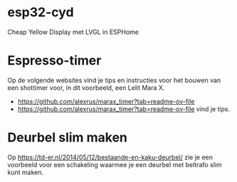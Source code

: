 # esp32-cyd
Cheap Yellow Display met LVGL in ESPHome

# Espresso-timer
Op de volgende websites vind je tips en instructies voor het bouwen van een shottimer voor, in dit voorbeeld, een Lelit Mara X.
- https://github.com/alexrus/marax_timer?tab=readme-ov-file
- https://github.com/alexrus/marax_timer?tab=readme-ov-file vind je tips.

# Deurbel slim maken
Op https://td-er.nl/2014/05/12/bestaande-en-kaku-deurbel/ zie je een voorbeeld voor een schakeling waarmee je een deurbel met beltrafo slim kunt maken.
